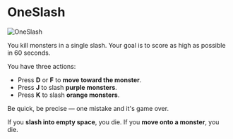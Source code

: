 # OneSlash

![OneSlash](https://github.com/user-attachments/assets/e4b439af-20c1-49be-a9b8-2207984ae175)

You kill monsters in a single slash. Your goal is to score as high as possible in 60 seconds.

You have three actions: 
- Press **D** or **F** to **move toward the monster**. 
- Press **J** to slash **purple monsters**. 
- Press **K** to slash **orange monsters**.
  
Be quick, be precise — one mistake and it's game over.

If you **slash into empty space**, you die.
If you **move onto a monster**, you die.
